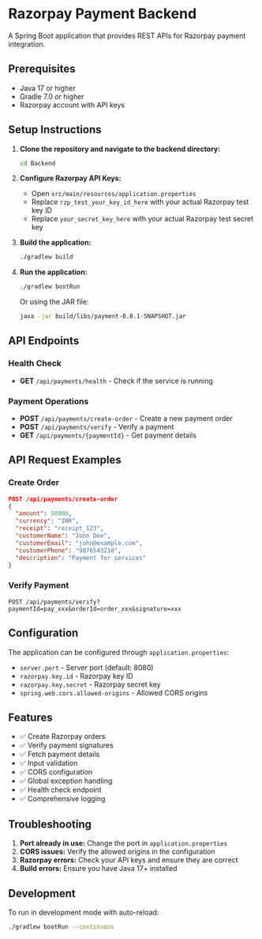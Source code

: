 # Razorpay Payment Backend

A Spring Boot application that provides REST APIs for Razorpay payment integration.

## Prerequisites

- Java 17 or higher
- Gradle 7.0 or higher
- Razorpay account with API keys

## Setup Instructions

1. **Clone the repository and navigate to the backend directory:**
   ```bash
   cd Backend
   ```

2. **Configure Razorpay API Keys:**
   - Open `src/main/resources/application.properties`
   - Replace `rzp_test_your_key_id_here` with your actual Razorpay test key ID
   - Replace `your_secret_key_here` with your actual Razorpay test secret key

3. **Build the application:**
   ```bash
   ./gradlew build
   ```

4. **Run the application:**
   ```bash
   ./gradlew bootRun
   ```

   Or using the JAR file:
   ```bash
   java -jar build/libs/payment-0.0.1-SNAPSHOT.jar
   ```

## API Endpoints

### Health Check
- **GET** `/api/payments/health` - Check if the service is running

### Payment Operations
- **POST** `/api/payments/create-order` - Create a new payment order
- **POST** `/api/payments/verify` - Verify a payment
- **GET** `/api/payments/{paymentId}` - Get payment details

## API Request Examples

### Create Order
```json
POST /api/payments/create-order
{
  "amount": 50000,
  "currency": "INR",
  "receipt": "receipt_123",
  "customerName": "John Doe",
  "customerEmail": "john@example.com",
  "customerPhone": "9876543210",
  "description": "Payment for services"
}
```

### Verify Payment
```
POST /api/payments/verify?paymentId=pay_xxx&orderId=order_xxx&signature=xxx
```

## Configuration

The application can be configured through `application.properties`:

- `server.port` - Server port (default: 8080)
- `razorpay.key.id` - Razorpay key ID
- `razorpay.key.secret` - Razorpay secret key
- `spring.web.cors.allowed-origins` - Allowed CORS origins

## Features

- ✅ Create Razorpay orders
- ✅ Verify payment signatures
- ✅ Fetch payment details
- ✅ Input validation
- ✅ CORS configuration
- ✅ Global exception handling
- ✅ Health check endpoint
- ✅ Comprehensive logging

## Troubleshooting

1. **Port already in use:** Change the port in `application.properties`
2. **CORS issues:** Verify the allowed origins in the configuration
3. **Razorpay errors:** Check your API keys and ensure they are correct
4. **Build errors:** Ensure you have Java 17+ installed

## Development

To run in development mode with auto-reload:
```bash
./gradlew bootRun --continuous
``` 